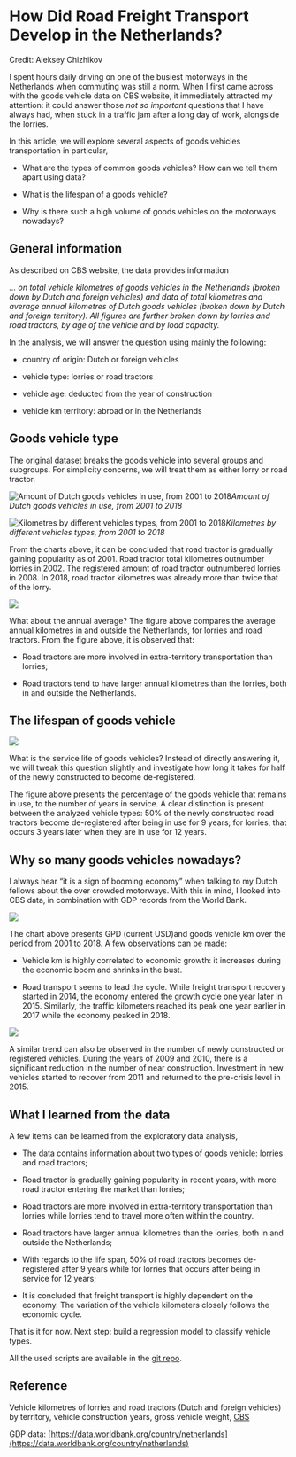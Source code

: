 
# How Did Road Freight Transport Develop in the Netherlands?

Credit: Aleksey Chizhikov

I spent hours daily driving on one of the busiest motorways in the Netherlands when commuting was still a norm. When I first came across with the goods vehicle data on CBS website, it immediately attracted my attention: it could answer those *not so important* questions that I have always had, when stuck in a traffic jam after a long day of work, alongside the lorries.

In this article, we will explore several aspects of goods vehicles transportation in particular,

* What are the types of common goods vehicles? How can we tell them apart using data?

* What is the lifespan of a goods vehicle?

* Why is there such a high volume of goods vehicles on the motorways nowadays?

## General information

As described on CBS website, the data provides information

*… on total vehicle kilometres of goods vehicles in the Netherlands (broken down by Dutch and foreign vehicles) and data of total kilometres and average annual kilometres of Dutch goods vehicles (broken down by Dutch and foreign territory). All figures are further broken down by lorries and road tractors, by age of the vehicle and by load capacity.*

In the analysis, we will answer the question using mainly the following:

* country of origin: Dutch or foreign vehicles

* vehicle type: lorries or road tractors

* vehicle age: deducted from the year of construction

* vehicle km territory: abroad or in the Netherlands

## Goods vehicle type

The original dataset breaks the goods vehicle into several groups and subgroups. For simplicity concerns, we will treat them as either lorry or road tractor.

![Amount of Dutch goods vehicles in use, from 2001 to 2018](https://cdn-images-1.medium.com/max/3792/1*6OtAtIaswnG-9r2S7oNxEw.png)*Amount of Dutch goods vehicles in use, from 2001 to 2018*

![Kilometres by different vehicles types, from 2001 to 2018](https://cdn-images-1.medium.com/max/2000/1*70EefWQMoEqv0HD4pJqQKw.png)*Kilometres by different vehicles types, from 2001 to 2018*

From the charts above, it can be concluded that road tractor is gradually gaining popularity as of 2001. Road tractor total kilometres outnumber lorries in 2002. The registered amount of road tractor outnumbered lorries in 2008. In 2018, road tractor kilometres was already more than twice that of the lorry.

![](https://cdn-images-1.medium.com/max/2000/1*rqsr55ECyv3G6F1GCXSrlQ.png)

What about the annual average? The figure above compares the average annual kilometres in and outside the Netherlands, for lorries and road tractors. From the figure above, it is observed that:

* Road tractors are more involved in extra-territory transportation than lorries;

* Road tractors tend to have larger annual kilometres than the lorries, both in and outside the Netherlands.

## The lifespan of goods vehicle

![](https://cdn-images-1.medium.com/max/2000/1*AcAduNJgcZ2ftLhCWEtQ3g.png)

What is the service life of goods vehicles? Instead of directly answering it, we will tweak this question slightly and investigate how long it takes for half of the newly constructed to become de-registered.

The figure above presents the percentage of the goods vehicle that remains in use, to the number of years in service. A clear distinction is present between the analyzed vehicle types: 50% of the newly constructed road tractors become de-registered after being in use for 9 years; for lorries, that occurs 3 years later when they are in use for 12 years.

## Why so many goods vehicles nowadays?

I always hear “it is a sign of booming economy” when talking to my Dutch fellows about the over crowded motorways. With this in mind, I looked into CBS data, in combination with GDP records from the World Bank.

![](https://cdn-images-1.medium.com/max/2000/1*ZheCS6s781BwHwuUf6cSIQ.png)

The chart above presents GPD (current USD)and goods vehicle km over the period from 2001 to 2018. A few observations can be made:

* Vehicle km is highly correlated to economic growth: it increases during the economic boom and shrinks in the bust.

* Road transport seems to lead the cycle. While freight transport recovery started in 2014, the economy entered the growth cycle one year later in 2015. Similarly, the traffic kilometers reached its peak one year earlier in 2017 while the economy peaked in 2018.

![](https://cdn-images-1.medium.com/max/2000/1*riynx59lNcWDH7nyr6vORQ.png)

A similar trend can also be observed in the number of newly constructed or registered vehicles. During the years of 2009 and 2010, there is a significant reduction in the number of near construction. Investment in new vehicles started to recover from 2011 and returned to the pre-crisis level in 2015.

## What I learned from the data

A few items can be learned from the exploratory data analysis,

* The data contains information about two types of goods vehicle: lorries and road tractors;

* Road tractor is gradually gaining popularity in recent years, with more road tractor entering the market than lorries;

* Road tractors are more involved in extra-territory transportation than lorries while lorries tend to travel more often within the country.

* Road tractors have larger annual kilometres than the lorries, both in and outside the Netherlands;

* With regards to the life span, 50% of road tractors becomes de-registered after 9 years while for lorries that occurs after being in service for 12 years;

* It is concluded that freight transport is highly dependent on the economy. The variation of the vehicle kilometers closely follows the economic cycle.

That is it for now. Next step: build a regression model to classify vehicle types.

All the used scripts are available in the [git repo](https://github.com/jinchao-chen/goods_vehicle_analysis).

## Reference

Vehicle kilometres of lorries and road tractors (Dutch and foreign vehicles) by territory, vehicle construction years, gross vehicle weight, [CBS](https://opendata.cbs.nl/statline/portal.html?_la=en&_catalog=CBS&tableId=84651ENG&_theme=1111)

GDP data: [https://data.worldbank.org/country/netherlands](https://data.worldbank.org/country/netherlands)
